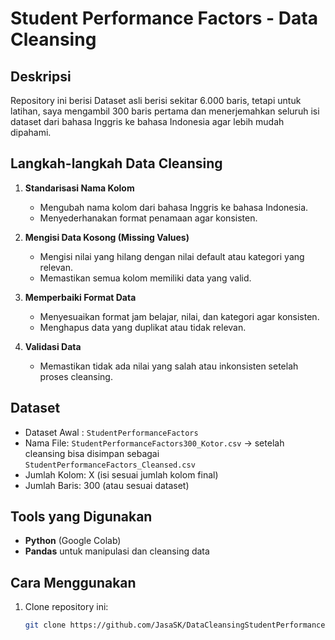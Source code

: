 # Student Performance Factors - Data Cleansing

## Deskripsi
Repository ini berisi Dataset asli berisi sekitar 6.000 baris, tetapi untuk latihan, saya mengambil 300 baris pertama dan menerjemahkan seluruh isi dataset dari bahasa Inggris ke bahasa Indonesia agar lebih mudah dipahami.

## Langkah-langkah Data Cleansing
1. **Standarisasi Nama Kolom**  
   - Mengubah nama kolom dari bahasa Inggris ke bahasa Indonesia.  
   - Menyederhanakan format penamaan agar konsisten.

2. **Mengisi Data Kosong (Missing Values)**  
   - Mengisi nilai yang hilang dengan nilai default atau kategori yang relevan.  
   - Memastikan semua kolom memiliki data yang valid.

3. **Memperbaiki Format Data**  
   - Menyesuaikan format jam belajar, nilai, dan kategori agar konsisten.  
   - Menghapus data yang duplikat atau tidak relevan.

4. **Validasi Data**  
   - Memastikan tidak ada nilai yang salah atau inkonsisten setelah proses cleansing.

## Dataset
- Dataset Awal : `StudentPerformanceFactors`
- Nama File: `StudentPerformanceFactors300_Kotor.csv` → setelah cleansing bisa disimpan sebagai `StudentPerformanceFactors_Cleansed.csv`  
- Jumlah Kolom: X (isi sesuai jumlah kolom final)  
- Jumlah Baris: 300 (atau sesuai dataset)  

## Tools yang Digunakan
- **Python** (Google Colab)  
- **Pandas** untuk manipulasi dan cleansing data  

## Cara Menggunakan
1. Clone repository ini:  
   ```bash
   git clone https://github.com/JasaSK/DataCleansingStudentPerformanceFactors.git
